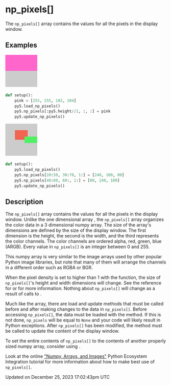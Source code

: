 # np_pixels[]

The `np_pixels[]` array contains the values for all the pixels in the display window.

## Examples

<div class="example-table">

<div class="example-row"><div class="example-cell-image">

![example picture for np_pixels[]](/images/reference/Sketch_np_pixels_0.png)

</div><div class="example-cell-code">

```python
def setup():
    pink = [255, 255, 102, 204]
    py5.load_np_pixels()
    py5.np_pixels[:py5.height//2, :, :] = pink
    py5.update_np_pixels()
```

</div></div>

<div class="example-row"><div class="example-cell-image">

![example picture for np_pixels[]](/images/reference/Sketch_np_pixels_1.png)

</div><div class="example-cell-code">

```python
def setup():
    py5.load_np_pixels()
    py5.np_pixels[20:50, 30:70, 1:] = [240, 100, 80]
    py5.np_pixels[40:60, 60:, 1:] = [80, 240, 100]
    py5.update_np_pixels()
```

</div></div>

</div>

## Description

The `np_pixels[]` array contains the values for all the pixels in the display window. Unlike the one dimensional array [](sketch_pixels), the `np_pixels[]` array organizes the color data in a 3 dimensional numpy array. The size of the array's dimensions are defined by the size of the display window. The first dimension is the height, the second is the width, and the third represents the color channels. The color channels are ordered alpha, red, green, blue (ARGB). Every value in `np_pixels[]` is an integer between 0 and 255.

This numpy array is very similar to the image arrays used by other popular Python image libraries, but note that many of them will arrange the channels in a different order such as RGBA or BGR.

When the pixel density is set to higher than 1 with the [](sketch_pixel_density) function, the size of `np_pixels[]`'s height and width dimensions will change. See the reference for [](sketch_pixel_width) or [](sketch_pixel_height) for more information. Nothing about `np_pixels[]` will change as a result of calls to [](sketch_color_mode). 

Much like the [](sketch_pixels) array, there are load and update methods that must be called before and after making changes to the data in `np_pixels[]`. Before accessing `np_pixels[]`, the data must be loaded with the [](sketch_load_np_pixels) method. If this is not done, `np_pixels` will be equal to `None` and your code will likely result in Python exceptions. After `np_pixels[]` has been modified, the [](sketch_update_np_pixels) method must be called to update the content of the display window.

To set the entire contents of `np_pixels[]` to the contents of another properly sized numpy array, consider using [](sketch_set_np_pixels).

Look at the online ["Numpy, Arrays, and Images"](/integrations/numpy) Python Ecosystem Integration tutorial for more information about how to make best use of `np_pixels[]`.

Updated on December 25, 2023 17:02:43pm UTC
